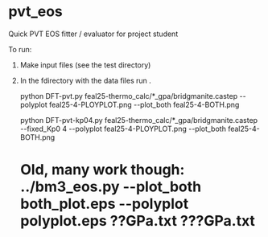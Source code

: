 # pvt_eos
Quick PVT EOS fitter / evaluator for project student

To run:

1. Make input files (see the test directory)
2. In the fdirectory with the data files run .
   
   python DFT-pvt.py feal25-thermo_calc/*_gpa/bridgmanite.castep --polyplot feal25-4-PLOYPLOT.png --plot_both feal25-4-BOTH.png
   
   python DFT-pvt-kp04.py feal25-thermo_calc/*_gpa/bridgmanite.castep --fixed_Kp0 4 --polyplot feal25-4-PLOYPLOT.png --plot_both feal25-4-BOTH.png

    # Old, many work though: ../bm3_eos.py --plot_both both_plot.eps --polyplot polyplot.eps ??GPa.txt ???GPa.txt
